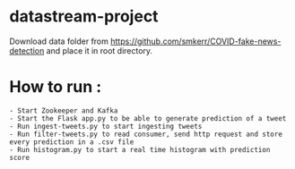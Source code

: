 # datastream-project

Download data folder from https://github.com/smkerr/COVID-fake-news-detection and place it in root directory.

# How to run :

    - Start Zookeeper and Kafka
    - Start the Flask app.py to be able to generate prediction of a tweet
    - Run ingest-tweets.py to start ingesting tweets
    - Run filter-tweets.py to read consumer, send http request and store every prediction in a .csv file
    - Run histogram.py to start a real time histogram with prediction score
